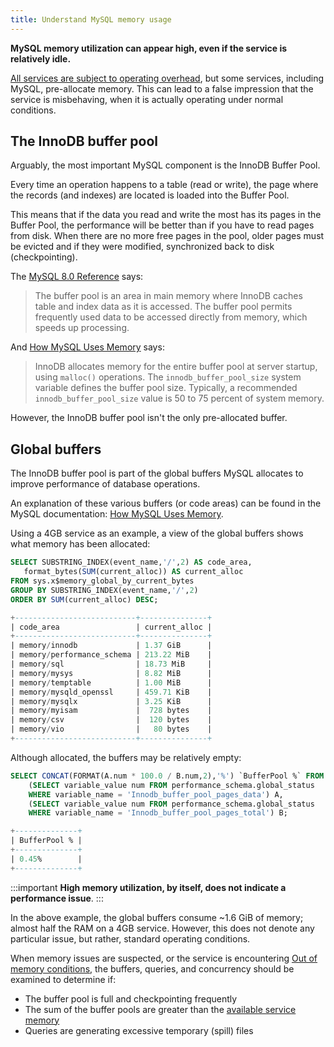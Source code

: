 ```yaml
---
title: Understand MySQL memory usage
---
```


**MySQL memory utilization can appear high, even if the service is
relatively idle.**

[All services are subject to operating overhead](/docs/platform/concepts/service-memory-limits), but some services, including MySQL, pre-allocate memory.
This can lead to a false impression that the service is misbehaving,
when it is actually operating under normal conditions.

## The InnoDB buffer pool

Arguably, the most important MySQL component is the InnoDB Buffer Pool.

Every time an operation happens to a table (read or write), the page
where the records (and indexes) are located is loaded into the Buffer
Pool.

This means that if the data you read and write the most has its pages in
the Buffer Pool, the performance will be better than if you have to read
pages from disk. When there are no more free pages in the pool, older
pages must be evicted and if they were modified, synchronized back to
disk (checkpointing).

The [MySQL 8.0
Reference](https://dev.mysql.com/doc/refman/8.0/en/innodb-buffer-pool.html)
says:

> The buffer pool is an area in main memory where InnoDB caches table
> and index data as it is accessed. The buffer pool permits frequently
> used data to be accessed directly from memory, which speeds up
> processing.

And [How MySQL Uses
Memory](https://dev.mysql.com/doc/refman/8.0/en/memory-use.html) says:

> InnoDB allocates memory for the entire buffer pool at server startup,
> using `malloc()` operations. The `innodb_buffer_pool_size` system
> variable defines the buffer pool size. Typically, a recommended
> `innodb_buffer_pool_size` value is 50 to 75 percent of system memory.

However, the InnoDB buffer pool isn\'t the only pre-allocated buffer.

## Global buffers

The InnoDB buffer pool is part of the global buffers MySQL allocates to
improve performance of database operations.

An explanation of these various buffers (or code areas) can be found in
the MySQL documentation: [How MySQL Uses
Memory](https://dev.mysql.com/doc/refman/8.0/en/memory-use.html).

Using a 4GB service as an example, a view of the global buffers shows
what memory has been allocated:

```sql
SELECT SUBSTRING_INDEX(event_name,'/',2) AS code_area,
   format_bytes(SUM(current_alloc)) AS current_alloc
FROM sys.x$memory_global_by_current_bytes
GROUP BY SUBSTRING_INDEX(event_name,'/',2)
ORDER BY SUM(current_alloc) DESC;

+---------------------------+---------------+
| code_area                 | current_alloc |
+---------------------------+---------------+
| memory/innodb             | 1.37 GiB      |
| memory/performance_schema | 213.22 MiB    |
| memory/sql                | 18.73 MiB     |
| memory/mysys              | 8.82 MiB      |
| memory/temptable          | 1.00 MiB      |
| memory/mysqld_openssl     | 459.71 KiB    |
| memory/mysqlx             | 3.25 KiB      |
| memory/myisam             |  728 bytes    |
| memory/csv                |  120 bytes    |
| memory/vio                |   80 bytes    |
+---------------------------+---------------+
```

Although allocated, the buffers may be relatively empty:

```sql
SELECT CONCAT(FORMAT(A.num * 100.0 / B.num,2),'%') `BufferPool %` FROM
    (SELECT variable_value num FROM performance_schema.global_status
    WHERE variable_name = 'Innodb_buffer_pool_pages_data') A,
    (SELECT variable_value num FROM performance_schema.global_status
    WHERE variable_name = 'Innodb_buffer_pool_pages_total') B;

+--------------+
| BufferPool % |
+--------------+
| 0.45%        |
+--------------+
```

:::important
**High memory utilization, by itself, does not indicate a performance
issue**.
:::

In the above example, the global buffers consume \~1.6 GiB of memory;
almost half the RAM on a 4GB service. However, this does not denote any
particular issue, but rather, standard operating conditions.

When memory issues are suspected, or the service is encountering
[Out of memory conditions](/docs/platform/concepts/out-of-memory-conditions), the buffers, queries, and concurrency should be examined to
determine if:

-   The buffer pool is full and checkpointing frequently
-   The sum of the buffer pools are greater than the
    [available service memory](/docs/platform/concepts/service-memory-limits)
-   Queries are generating excessive temporary (spill) files

